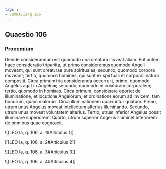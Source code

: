 ```yaml
---
tags : 
- Summa/Ia/q.106
---
```


## Quaestio 106

### Prooemium

Deinde considerandum est quomodo una creatura moveat aliam. Erit autem haec consideratio tripartita, ut primo consideremus quomodo Angeli moveant, qui sunt creaturae pure spirituales; secundo, quomodo corpora moveant; tertio, quomodo homines, qui sunt ex spirituali et corporali natura compositi. Circa primum tria consideranda occurrunt, primo, quomodo Angelus agat in Angelum; secundo, quomodo in creaturam corporalem; tertio, quomodo in homines. Circa primum, considerare oportet de illuminatione, et locutione Angelorum, et ordinatione eorum ad invicem, tam bonorum, quam malorum. Circa illuminationem quaeruntur quatuor. Primo, utrum unus Angelus moveat intellectum alterius illuminando. Secundo, utrum unus moveat voluntatem alterius. Tertio, utrum inferior Angelus possit illuminare superiorem. Quarto, utrum superior Angelus illuminet inferiorem de omnibus quae cognoscit.

![[LEO Ia, q. 106, a. 1#Articulus 1]]

![[LEO Ia, q. 106, a. 2#Articulus 2]]

![[LEO Ia, q. 106, a. 3#Articulus 3]]

![[LEO Ia, q. 106, a. 4#Articulus 4]]


